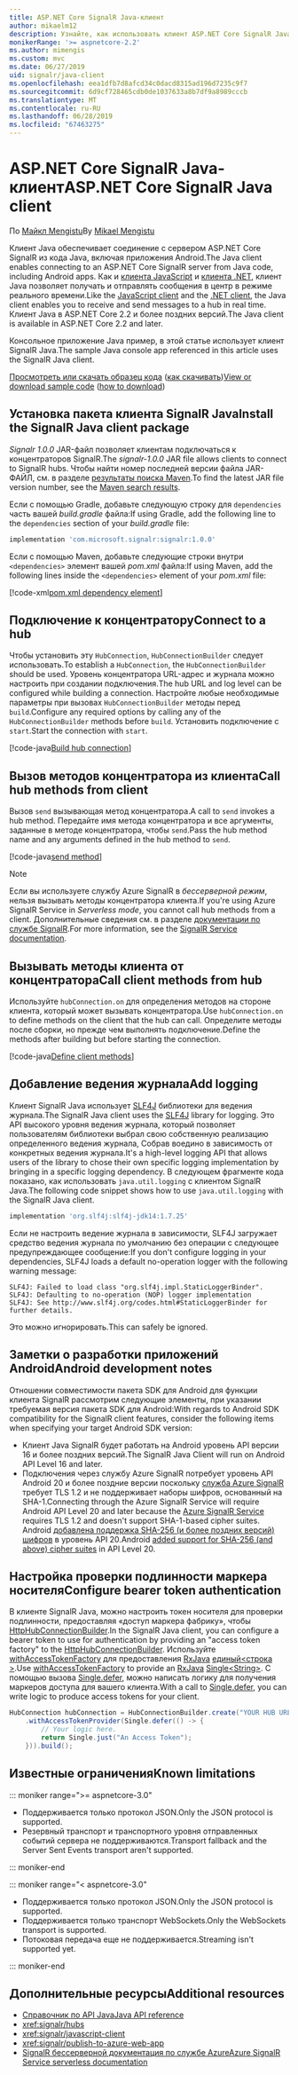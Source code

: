```yaml
---
title: ASP.NET Core SignalR Java-клиент
author: mikaelm12
description: Узнайте, как использовать клиент ASP.NET Core SignalR Java.
monikerRange: '>= aspnetcore-2.2'
ms.author: mimengis
ms.custom: mvc
ms.date: 06/27/2019
uid: signalr/java-client
ms.openlocfilehash: eea1dfb7d8afcd34c0dacd8315ad196d7235c9f7
ms.sourcegitcommit: 6d9cf728465cdb0de1037633a8b7df9a8989cccb
ms.translationtype: MT
ms.contentlocale: ru-RU
ms.lasthandoff: 06/28/2019
ms.locfileid: "67463275"
---
```

# <a name="aspnet-core-signalr-java-client"></a><span data-ttu-id="e04ea-103">ASP.NET Core SignalR Java-клиент</span><span class="sxs-lookup"><span data-stu-id="e04ea-103">ASP.NET Core SignalR Java client</span></span>

<span data-ttu-id="e04ea-104">По [Майкл Mengistu](https://twitter.com/MikaelM_12)</span><span class="sxs-lookup"><span data-stu-id="e04ea-104">By [Mikael Mengistu](https://twitter.com/MikaelM_12)</span></span>

<span data-ttu-id="e04ea-105">Клиент Java обеспечивает соединение с сервером ASP.NET Core SignalR из кода Java, включая приложения Android.</span><span class="sxs-lookup"><span data-stu-id="e04ea-105">The Java client enables connecting to an ASP.NET Core SignalR server from Java code, including Android apps.</span></span> <span data-ttu-id="e04ea-106">Как и [клиента JavaScript](xref:signalr/javascript-client) и [клиента .NET](xref:signalr/dotnet-client), клиент Java позволяет получать и отправлять сообщения в центр в режиме реального времени.</span><span class="sxs-lookup"><span data-stu-id="e04ea-106">Like the [JavaScript client](xref:signalr/javascript-client) and the [.NET client](xref:signalr/dotnet-client), the Java client enables you to receive and send messages to a hub in real time.</span></span> <span data-ttu-id="e04ea-107">Клиент Java в ASP.NET Core 2.2 и более поздних версий.</span><span class="sxs-lookup"><span data-stu-id="e04ea-107">The Java client is available in ASP.NET Core 2.2 and later.</span></span>

<span data-ttu-id="e04ea-108">Консольное приложение Java пример, в этой статье использует клиент SignalR Java.</span><span class="sxs-lookup"><span data-stu-id="e04ea-108">The sample Java console app referenced in this article uses the SignalR Java client.</span></span>

<span data-ttu-id="e04ea-109">[Просмотреть или скачать образец кода](https://github.com/aspnet/AspNetCore.Docs/tree/master/aspnetcore/signalr/java-client/sample) ([как скачивать](xref:index#how-to-download-a-sample))</span><span class="sxs-lookup"><span data-stu-id="e04ea-109">[View or download sample code](https://github.com/aspnet/AspNetCore.Docs/tree/master/aspnetcore/signalr/java-client/sample) ([how to download](xref:index#how-to-download-a-sample))</span></span>

## <a name="install-the-signalr-java-client-package"></a><span data-ttu-id="e04ea-110">Установка пакета клиента SignalR Java</span><span class="sxs-lookup"><span data-stu-id="e04ea-110">Install the SignalR Java client package</span></span>

<span data-ttu-id="e04ea-111">*Signalr 1.0.0* JAR-файл позволяет клиентам подключаться к концентраторов SignalR.</span><span class="sxs-lookup"><span data-stu-id="e04ea-111">The *signalr-1.0.0* JAR file allows clients to connect to SignalR hubs.</span></span> <span data-ttu-id="e04ea-112">Чтобы найти номер последней версии файла JAR-ФАЙЛ, см. в разделе [результаты поиска Maven](https://search.maven.org/search?q=g:com.microsoft.signalr%20AND%20a:signalr).</span><span class="sxs-lookup"><span data-stu-id="e04ea-112">To find the latest JAR file version number, see the [Maven search results](https://search.maven.org/search?q=g:com.microsoft.signalr%20AND%20a:signalr).</span></span>

<span data-ttu-id="e04ea-113">Если с помощью Gradle, добавьте следующую строку для `dependencies` часть вашей *build.gradle* файла:</span><span class="sxs-lookup"><span data-stu-id="e04ea-113">If using Gradle, add the following line to the `dependencies` section of your *build.gradle* file:</span></span>

```gradle
implementation 'com.microsoft.signalr:signalr:1.0.0'
```

<span data-ttu-id="e04ea-114">Если с помощью Maven, добавьте следующие строки внутри `<dependencies>` элемент вашей *pom.xml* файла:</span><span class="sxs-lookup"><span data-stu-id="e04ea-114">If using Maven, add the following lines inside the `<dependencies>` element of your *pom.xml* file:</span></span>

[!code-xml[pom.xml dependency element](java-client/sample/pom.xml?name=snippet_dependencyElement)]

## <a name="connect-to-a-hub"></a><span data-ttu-id="e04ea-115">Подключение к концентратору</span><span class="sxs-lookup"><span data-stu-id="e04ea-115">Connect to a hub</span></span>

<span data-ttu-id="e04ea-116">Чтобы установить эту `HubConnection`, `HubConnectionBuilder` следует использовать.</span><span class="sxs-lookup"><span data-stu-id="e04ea-116">To establish a `HubConnection`, the `HubConnectionBuilder` should be used.</span></span> <span data-ttu-id="e04ea-117">Уровень концентратора URL-адрес и журнала можно настроить при создании подключения.</span><span class="sxs-lookup"><span data-stu-id="e04ea-117">The hub URL and log level can be configured while building a connection.</span></span> <span data-ttu-id="e04ea-118">Настройте любые необходимые параметры при вызовах `HubConnectionBuilder` методы перед `build`.</span><span class="sxs-lookup"><span data-stu-id="e04ea-118">Configure any required options by calling any of the `HubConnectionBuilder` methods before `build`.</span></span> <span data-ttu-id="e04ea-119">Установить подключение с `start`.</span><span class="sxs-lookup"><span data-stu-id="e04ea-119">Start the connection with `start`.</span></span>

[!code-java[Build hub connection](java-client/sample/src/main/java/Chat.java?range=16-17)]

## <a name="call-hub-methods-from-client"></a><span data-ttu-id="e04ea-120">Вызов методов концентратора из клиента</span><span class="sxs-lookup"><span data-stu-id="e04ea-120">Call hub methods from client</span></span>

<span data-ttu-id="e04ea-121">Вызов `send` вызывающая метод концентратора.</span><span class="sxs-lookup"><span data-stu-id="e04ea-121">A call to `send` invokes a hub method.</span></span> <span data-ttu-id="e04ea-122">Передайте имя метода концентратора и все аргументы, заданные в методе концентратора, чтобы `send`.</span><span class="sxs-lookup"><span data-stu-id="e04ea-122">Pass the hub method name and any arguments defined in the hub method to `send`.</span></span>

[!code-java[send method](java-client/sample/src/main/java/Chat.java?range=28)]

> [!NOTE]
> <span data-ttu-id="e04ea-123">Если вы используете службу Azure SignalR в *бессерверной режим*, нельзя вызывать методы концентратора клиента.</span><span class="sxs-lookup"><span data-stu-id="e04ea-123">If you're using Azure SignalR Service in *Serverless mode*, you cannot call hub methods from a client.</span></span> <span data-ttu-id="e04ea-124">Дополнительные сведения см. в разделе [документации по службе SignalR](/azure/azure-signalr/signalr-concept-serverless-development-config).</span><span class="sxs-lookup"><span data-stu-id="e04ea-124">For more information, see the [SignalR Service documentation](/azure/azure-signalr/signalr-concept-serverless-development-config).</span></span>

## <a name="call-client-methods-from-hub"></a><span data-ttu-id="e04ea-125">Вызывать методы клиента от концентратора</span><span class="sxs-lookup"><span data-stu-id="e04ea-125">Call client methods from hub</span></span>

<span data-ttu-id="e04ea-126">Используйте `hubConnection.on` для определения методов на стороне клиента, который может вызывать концентратора.</span><span class="sxs-lookup"><span data-stu-id="e04ea-126">Use `hubConnection.on` to define methods on the client that the hub can call.</span></span> <span data-ttu-id="e04ea-127">Определите методы после сборки, но прежде чем выполнять подключение.</span><span class="sxs-lookup"><span data-stu-id="e04ea-127">Define the methods after building but before starting the connection.</span></span>

[!code-java[Define client methods](java-client/sample/src/main/java/Chat.java?range=19-21)]

## <a name="add-logging"></a><span data-ttu-id="e04ea-128">Добавление ведения журнала</span><span class="sxs-lookup"><span data-stu-id="e04ea-128">Add logging</span></span>

<span data-ttu-id="e04ea-129">Клиент SignalR Java использует [SLF4J](https://www.slf4j.org/) библиотеки для ведения журнала.</span><span class="sxs-lookup"><span data-stu-id="e04ea-129">The SignalR Java client uses the [SLF4J](https://www.slf4j.org/) library for logging.</span></span> <span data-ttu-id="e04ea-130">Это API высокого уровня ведения журнала, который позволяет пользователям библиотеки выбрал свою собственную реализацию определенного ведения журнала, Собрав воедино в зависимость от конкретных ведения журнала.</span><span class="sxs-lookup"><span data-stu-id="e04ea-130">It's a high-level logging API that allows users of the library to chose their own specific logging implementation by bringing in a specific logging dependency.</span></span> <span data-ttu-id="e04ea-131">В следующем фрагменте кода показано, как использовать `java.util.logging` с клиентом SignalR Java.</span><span class="sxs-lookup"><span data-stu-id="e04ea-131">The following code snippet shows how to use `java.util.logging` with the SignalR Java client.</span></span>

```gradle
implementation 'org.slf4j:slf4j-jdk14:1.7.25'
```

<span data-ttu-id="e04ea-132">Если не настроить ведение журнала в зависимости, SLF4J загружает средство ведения журнала по умолчанию без операции с следующее предупреждающее сообщение:</span><span class="sxs-lookup"><span data-stu-id="e04ea-132">If you don't configure logging in your dependencies, SLF4J loads a default no-operation logger with the following warning message:</span></span>

```
SLF4J: Failed to load class "org.slf4j.impl.StaticLoggerBinder".
SLF4J: Defaulting to no-operation (NOP) logger implementation
SLF4J: See http://www.slf4j.org/codes.html#StaticLoggerBinder for further details.
```

<span data-ttu-id="e04ea-133">Это можно игнорировать.</span><span class="sxs-lookup"><span data-stu-id="e04ea-133">This can safely be ignored.</span></span>

## <a name="android-development-notes"></a><span data-ttu-id="e04ea-134">Заметки о разработки приложений Android</span><span class="sxs-lookup"><span data-stu-id="e04ea-134">Android development notes</span></span>

<span data-ttu-id="e04ea-135">Отношении совместимости пакета SDK для Android для функции клиента SignalR рассмотрим следующие элементы, при указании требуемая версия пакета SDK для Android:</span><span class="sxs-lookup"><span data-stu-id="e04ea-135">With regards to Android SDK compatibility for the SignalR client features, consider the following items when specifying your target Android SDK version:</span></span>

* <span data-ttu-id="e04ea-136">Клиент Java SignalR будет работать на Android уровень API версии 16 и более поздних версий.</span><span class="sxs-lookup"><span data-stu-id="e04ea-136">The SignalR Java Client will run on Android API Level 16 and later.</span></span>
* <span data-ttu-id="e04ea-137">Подключения через службу Azure SignalR потребует уровень API Android 20 и более поздние версии поскольку [служба Azure SignalR](/azure/azure-signalr/signalr-overview) требует TLS 1.2 и не поддерживает наборы шифров, основанный на SHA-1.</span><span class="sxs-lookup"><span data-stu-id="e04ea-137">Connecting through the Azure SignalR Service will require Android API Level 20 and later because the [Azure SignalR Service](/azure/azure-signalr/signalr-overview) requires TLS 1.2 and doesn't support SHA-1-based cipher suites.</span></span> <span data-ttu-id="e04ea-138">Android [добавлена поддержка SHA-256 (и более поздних версий) шифров](https://developer.android.com/reference/javax/net/ssl/SSLSocket) в уровень API 20.</span><span class="sxs-lookup"><span data-stu-id="e04ea-138">Android [added support for SHA-256 (and above) cipher suites](https://developer.android.com/reference/javax/net/ssl/SSLSocket) in API Level 20.</span></span>

## <a name="configure-bearer-token-authentication"></a><span data-ttu-id="e04ea-139">Настройка проверки подлинности маркера носителя</span><span class="sxs-lookup"><span data-stu-id="e04ea-139">Configure bearer token authentication</span></span>

<span data-ttu-id="e04ea-140">В клиенте SignalR Java, можно настроить токен носителя для проверки подлинности, предоставляя «доступ маркера фабрику», чтобы [HttpHubConnectionBuilder](/java/api/com.microsoft.signalr._http_hub_connection_builder?view=aspnet-signalr-java).</span><span class="sxs-lookup"><span data-stu-id="e04ea-140">In the SignalR Java client, you can configure a bearer token to use for authentication by providing an "access token factory" to the [HttpHubConnectionBuilder](/java/api/com.microsoft.signalr._http_hub_connection_builder?view=aspnet-signalr-java).</span></span> <span data-ttu-id="e04ea-141">Используйте [withAccessTokenFactory](/java/api/com.microsoft.signalr._http_hub_connection_builder.withaccesstokenprovider?view=aspnet-signalr-java#com_microsoft_signalr__http_hub_connection_builder_withAccessTokenProvider_Single_String__) для предоставления [RxJava](https://github.com/ReactiveX/RxJava) [единый\<строка >](http://reactivex.io/documentation/single.html).</span><span class="sxs-lookup"><span data-stu-id="e04ea-141">Use [withAccessTokenFactory](/java/api/com.microsoft.signalr._http_hub_connection_builder.withaccesstokenprovider?view=aspnet-signalr-java#com_microsoft_signalr__http_hub_connection_builder_withAccessTokenProvider_Single_String__) to provide an [RxJava](https://github.com/ReactiveX/RxJava) [Single\<String>](http://reactivex.io/documentation/single.html).</span></span> <span data-ttu-id="e04ea-142">С помощью вызова [Single.defer](http://reactivex.io/RxJava/javadoc/io/reactivex/Single.html#defer-java.util.concurrent.Callable-), можно написать логику для получения маркеров доступа для вашего клиента.</span><span class="sxs-lookup"><span data-stu-id="e04ea-142">With a call to [Single.defer](http://reactivex.io/RxJava/javadoc/io/reactivex/Single.html#defer-java.util.concurrent.Callable-), you can write logic to produce access tokens for your client.</span></span>

```java
HubConnection hubConnection = HubConnectionBuilder.create("YOUR HUB URL HERE")
    .withAccessTokenProvider(Single.defer(() -> {
        // Your logic here.
        return Single.just("An Access Token");
    })).build();
```

## <a name="known-limitations"></a><span data-ttu-id="e04ea-143">Известные ограничения</span><span class="sxs-lookup"><span data-stu-id="e04ea-143">Known limitations</span></span>

::: moniker range=">= aspnetcore-3.0"

* <span data-ttu-id="e04ea-144">Поддерживается только протокол JSON.</span><span class="sxs-lookup"><span data-stu-id="e04ea-144">Only the JSON protocol is supported.</span></span>
* <span data-ttu-id="e04ea-145">Резервный транспорт и транспортного уровня отправленных событий сервера не поддерживаются.</span><span class="sxs-lookup"><span data-stu-id="e04ea-145">Transport fallback and the Server Sent Events transport aren't supported.</span></span>

::: moniker-end

::: moniker range="< aspnetcore-3.0"

* <span data-ttu-id="e04ea-146">Поддерживается только протокол JSON.</span><span class="sxs-lookup"><span data-stu-id="e04ea-146">Only the JSON protocol is supported.</span></span>
* <span data-ttu-id="e04ea-147">Поддерживается только транспорт WebSockets.</span><span class="sxs-lookup"><span data-stu-id="e04ea-147">Only the WebSockets transport is supported.</span></span>
* <span data-ttu-id="e04ea-148">Потоковая передача еще не поддерживается.</span><span class="sxs-lookup"><span data-stu-id="e04ea-148">Streaming isn't supported yet.</span></span>

::: moniker-end

## <a name="additional-resources"></a><span data-ttu-id="e04ea-149">Дополнительные ресурсы</span><span class="sxs-lookup"><span data-stu-id="e04ea-149">Additional resources</span></span>

* [<span data-ttu-id="e04ea-150">Справочник по API Java</span><span class="sxs-lookup"><span data-stu-id="e04ea-150">Java API reference</span></span>](/java/api/com.microsoft.signalr?view=aspnet-signalr-java)
* <xref:signalr/hubs>
* <xref:signalr/javascript-client>
* <xref:signalr/publish-to-azure-web-app>
* [<span data-ttu-id="e04ea-151">SignalR бессерверной документация по службе Azure</span><span class="sxs-lookup"><span data-stu-id="e04ea-151">Azure SignalR Service serverless documentation</span></span>](/azure/azure-signalr/signalr-concept-serverless-development-config)
